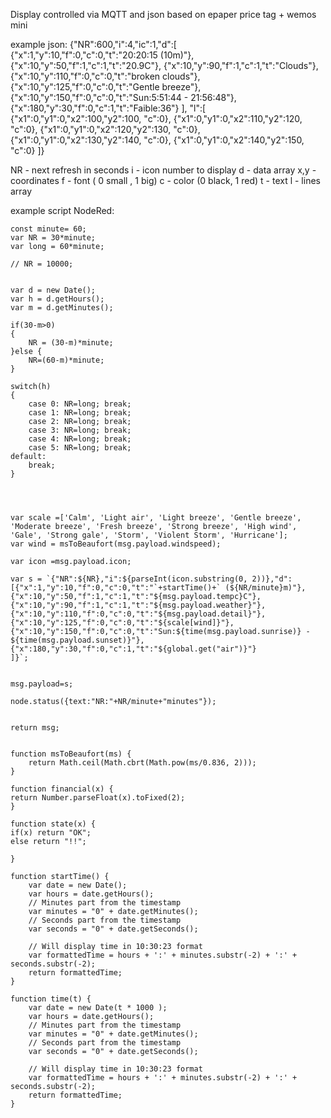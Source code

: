 Display controlled via MQTT and json
based on epaper price tag + wemos mini



example json:
    {"NR":600,"i":4,"ic":1,"d":[
        {"x":1,"y":10,"f":0,"c":0,"t":"20:20:15 (10m)"},
        {"x":10,"y":50,"f":1,"c":1,"t":"20.9C"},
        {"x":10,"y":90,"f":1,"c":1,"t":"Clouds"},
        {"x":10,"y":110,"f":0,"c":0,"t":"broken clouds"},
        {"x":10,"y":125,"f":0,"c":0,"t":"Gentle breeze"},
        {"x":10,"y":150,"f":0,"c":0,"t":"Sun:5:51:44 - 21:56:48"},
        {"x":180,"y":30,"f":0,"c":1,"t":"Faible:36"}
    ],
    "l":[
        {"x1":0,"y1":0,"x2":100,"y2":100, "c":0},
        {"x1":0,"y1":0,"x2":110,"y2":120, "c":0},
        {"x1":0,"y1":0,"x2":120,"y2":130, "c":0},
        {"x1":0,"y1":0,"x2":130,"y2":140, "c":0},
        {"x1":0,"y1":0,"x2":140,"y2":150, "c":0}
    ]}

NR - next refresh in seconds
i -  icon number to display
d - data array
x,y - coordinates
f - font ( 0 small , 1 big)
c - color (0 black, 1 red)
t - text
l - lines array



example script NodeRed:

    const minute= 60;
    var NR = 30*minute;
    var long = 60*minute;

    // NR = 10000;


    var d = new Date();
    var h = d.getHours();
    var m = d.getMinutes();

    if(30-m>0)
    {
        NR = (30-m)*minute;
    }else {
        NR=(60-m)*minute;
    }

    switch(h)
    {
        case 0: NR=long; break;
        case 1: NR=long; break;
        case 2: NR=long; break;
        case 3: NR=long; break;
        case 4: NR=long; break;
        case 5: NR=long; break;
    default:
        break;
    }




    var scale =['Calm', 'Light air', 'Light breeze', 'Gentle breeze', 'Moderate breeze', 'Fresh breeze', 'Strong breeze', 'High wind', 'Gale', 'Strong gale', 'Storm', 'Violent Storm', 'Hurricane'];
    var wind = msToBeaufort(msg.payload.windspeed);

    var icon =msg.payload.icon;

    var s = `{"NR":${NR},"i":${parseInt(icon.substring(0, 2))},"d":[{"x":1,"y":10,"f":0,"c":0,"t":"`+startTime()+` (${NR/minute}m)"},
    {"x":10,"y":50,"f":1,"c":1,"t":"${msg.payload.tempc}C"},
    {"x":10,"y":90,"f":1,"c":1,"t":"${msg.payload.weather}"},
    {"x":10,"y":110,"f":0,"c":0,"t":"${msg.payload.detail}"},
    {"x":10,"y":125,"f":0,"c":0,"t":"${scale[wind]}"},
    {"x":10,"y":150,"f":0,"c":0,"t":"Sun:${time(msg.payload.sunrise)} - ${time(msg.payload.sunset)}"},
    {"x":180,"y":30,"f":0,"c":1,"t":"${global.get("air")}"}
    ]}`;


    msg.payload=s; 

    node.status({text:"NR:"+NR/minute+"minutes"});


    return msg;


    function msToBeaufort(ms) {
        return Math.ceil(Math.cbrt(Math.pow(ms/0.836, 2)));
    }

    function financial(x) {
    return Number.parseFloat(x).toFixed(2);
    }

    function state(x) {
    if(x) return "OK";
    else return "!!";
        
    }

    function startTime() {
        var date = new Date();
        var hours = date.getHours();
        // Minutes part from the timestamp
        var minutes = "0" + date.getMinutes();
        // Seconds part from the timestamp
        var seconds = "0" + date.getSeconds();

        // Will display time in 10:30:23 format
        var formattedTime = hours + ':' + minutes.substr(-2) + ':' + seconds.substr(-2);
        return formattedTime;
    }

    function time(t) {
        var date = new Date(t * 1000 );
        var hours = date.getHours();
        // Minutes part from the timestamp
        var minutes = "0" + date.getMinutes();
        // Seconds part from the timestamp
        var seconds = "0" + date.getSeconds();

        // Will display time in 10:30:23 format
        var formattedTime = hours + ':' + minutes.substr(-2) + ':' + seconds.substr(-2);
        return formattedTime;
    }
